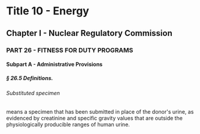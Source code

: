 
# Title 10 - Energy
## Chapter I - Nuclear Regulatory Commission
### PART 26 - FITNESS FOR DUTY PROGRAMS
#### Subpart A - Administrative Provisions
##### § 26.5 Definitions.
###### Substituted specimen

means a specimen that has been submitted in place of the donor's urine, as evidenced by creatinine and specific gravity values that are outside the physiologically producible ranges of human urine.
